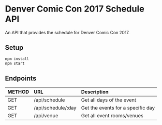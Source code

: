 # Denver Comic Con 2017 Schedule API

An API that provides the schedule for Denver Comic Con 2017.

## Setup

```sh
npm install
npm start
```

## Endpoints

| METHOD | URL | Description |
| :--- | :--- | :--- |
| GET | /api/schedule | Get all days of the event |
| GET | /api/schedule/:day | Get the events for a specific day |
| GET | /api/venue | Get all event rooms/venues |
